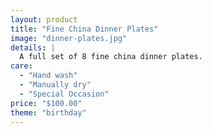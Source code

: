 ```yaml
---
layout: product
title: "Fine China Dinner Plates"
image: "dinner-plates.jpg"
details: |
  A full set of 8 fine china dinner plates.
care:
  - "Hand wash"
  - "Manually dry"
  - "Special Occasion"
price: "$100.00"
theme: "birthday"
---
```

